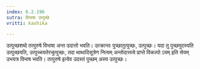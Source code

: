 ```yaml
---
index: 6.2.196
sutra: विभाषा उत्पुच्छे
vritti: kashika

---
```

उत्पुच्छशब्दे तत्पुरुषे विभाषा अन्त उदात्तो भवति। उत्क्रान्तः पुच्छातुत्पुच्छः, उत्पुच्छः। यदा तु पुच्छमुदस्यति उत्पुच्छयति, उत्पुच्चयतेरचुत्पुच्छः, तदा थाथादिसूत्रेण नित्यम् अन्तोदात्तत्वे प्राप्ते विकल्पो ऽयम् इति सेयम् उभयत्र विभाष भवति। तत्पुरुषे इत्येव उदस्तं पुच्छम् अस्य उत्पुच्छः।